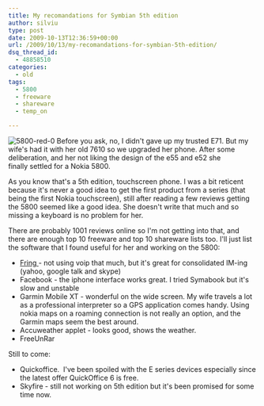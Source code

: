 ```yaml
---
title: My recomandations for Symbian 5th edition
author: silviu
type: post
date: 2009-10-13T12:36:59+00:00
url: /2009/10/13/my-recomandations-for-symbian-5th-edition/
dsq_thread_id:
  - 48858510
categories:
  - old
tags:
  - 5800
  - freeware
  - shareware
  - temp_on

---
```

![5800-red-0](/blog/images/2009/5800-red-0-142x300.jpg) Before you ask, no, I didn't gave up my trusted E71. But my wife's had it with her old 7610 so we upgraded her phone. After some deliberation, and her not liking the design of the e55 and e52 she finally settled for a Nokia 5800.

As you know that's a 5th edition, touchscreen phone. I was a bit reticent because it's never a good idea to get the first product from a series (that being the first Nokia touchscreen), still after reading a few reviews getting the 5800 seemed like a good idea. She doesn't write that much and so missing a keyboard is no problem for her.

There are probably 1001 reviews online so I'm not getting into that, and there are enough top 10 freeware and top 10 shareware lists too. I'll just list the software that I found useful for her and working on the 5800:

  * [Fring ](http://www.fring.com/)- not using voip that much, but it's great for consolidated IM-ing (yahoo, google talk and skype)
  * Facebook - the iphone interface works great. I tried Symabook but it's slow and unstable
  * Garmin Mobile XT - wonderful on the wide screen. My wife travels a lot as a professional interpreter so a GPS application comes handy. Using nokia maps on a roaming connection is not really an option, and the Garmin maps seem the best around.
  * Accuweather applet - looks good, shows the weather.
  * FreeUnRar

Still to come:

  * Quickoffice.  I've been spoiled with the E series devices especially since the latest offer QuickOffice 6 is free.
  * Skyfire - still not working on 5th edition but it's been promised for some time now.
